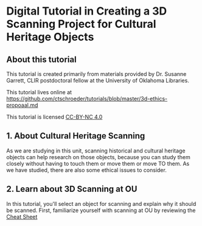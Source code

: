 # Digital Tutorial in Creating a 3D Scanning Project for Cultural Heritage Objects

## About this tutorial

This tutorial is created primarily from materials provided by Dr. Susanne Garrett, CLIR postdoctoral fellow at the University of Oklahoma Libraries.

This tutorial lives online at https://github.com/ctschroeder/tutorials/blob/master/3d-ethics-propoaal.md

This tutorial is licensed [CC-BY-NC 4.0](https://creativecommons.org/licenses/by-nc/4.0/)

## 1. About Cultural Heritage Scanning

As we are studying in this unit, scanning historical and cultural heritage objects can help research on those objects, because you can study them closely without having to touch them or move them or move TO them.  As we have studied, there are also some ethical issues to consider.

## 2. Learn about 3D Scanning at OU

In this tutorial, you'll select an object for scanning and explain why it should be scanned.  First, familiarize yourself with scanning at OU by reviewing the [Cheat Sheet](https://github.com/ctschroeder/tutorials/blob/master/other-files/3D%20Scanning%20at%20OU%20Libraries%20Cheat%20Sheet.pdf)
